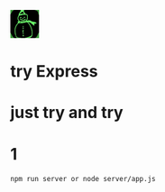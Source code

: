 ![img](https://github.com/studendzhoujun/jun/blob/master/static/img/txx.png)
# try Express
# just try and try
# 1
```
npm run server or node server/app.js
```